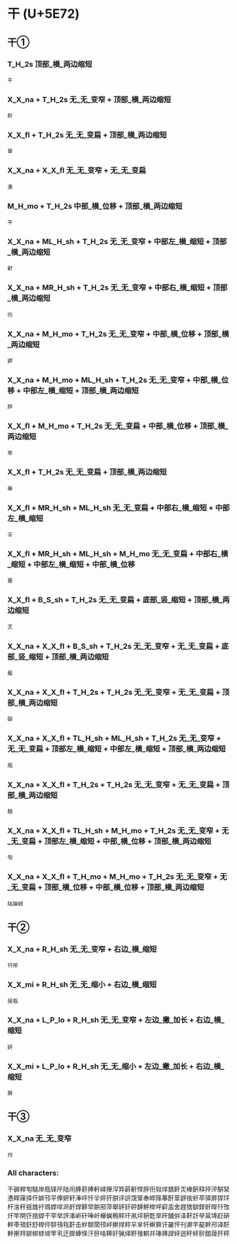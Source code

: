 # 干 (U+5E72) 

## 干①

### T_H_2s 顶部_横_两边缩短
`干`

### X_X_na + T_H_2s 无_无_变窄 + 顶部_横_两边缩短
`皯`

### X_X_fl + T_H_2s 无_无_变扁 + 顶部_横_两边缩短
`䓍`

### X_X_na + X_X_fl 无_无_变窄 + 无_无_变扁 
`慿`

### M_H_mo + T_H_2s 中部_横_位移 + 顶部_横_两边缩短
`平`

### X_X_na + ML_H_sh + T_H_2s 无_无_变窄 + 中部左_横_缩短  + 顶部_横_两边缩短
`鼾`

### X_X_na + MR_H_sh + T_H_2s 无_无_变窄 + 中部右_横_缩短  + 顶部_横_两边缩短
`衎`

### X_X_na + M_H_mo + T_H_2s 无_无_变窄 + 中部_横_位移  + 顶部_横_两边缩短
`䶄`

### X_X_na + M_H_mo + ML_H_sh + T_H_2s 无_无_变窄 + 中部_横_位移 + 中部左_横_缩短  + 顶部_横_两边缩短
`胓`

### X_X_fl + M_H_mo + T_H_2s 无_无_变扁 + 中部_横_位移  + 顶部_横_两边缩短
`苹`

### X_X_fl + T_H_2s 无_无_变扁 + 顶部_横_两边缩短
`舉`

### X_X_fl + MR_H_sh + ML_H_sh  无_无_变扁 + 中部右_横_缩短 + 中部左_横_缩短
`⺸`

### X_X_fl + MR_H_sh + ML_H_sh + M_H_mo 无_无_变扁 + 中部右_横_缩短 + 中部左_横_缩短 + 中部_横_位移
`噩`

### X_X_fl + B_S_sh + T_H_2s 无_无_变扁 + 底部_竖_缩短  + 顶部_横_两边缩短
`㶣`

### X_X_na + X_X_fl + B_S_sh + T_H_2s 无_无_变窄 + 无_无_变扁 + 底部_竖_缩短  + 顶部_横_两边缩短
`䶬`

### X_X_na + X_X_fl + T_H_2s + T_H_2s 无_无_变窄 + 无_无_变扁 + 顶部_横_两边缩短
`硸`

### X_X_na + X_X_fl + TL_H_sh + ML_H_sh + T_H_2s 无_无_变窄 + 无_无_变扁 + 顶部左_横_缩短 + 中部左_横_缩短  + 顶部_横_两边缩短
`甁`

### X_X_na + X_X_fl + T_H_2s + T_H_2s 无_无_变窄 + 无_无_变扁 + 顶部_横_两边缩短
`騇`

### X_X_na + X_X_fl + TL_H_sh + M_H_mo + T_H_2s 无_无_变窄 + 无_无_变扁 + 顶部左_横_缩短 + 中部_横_位移  + 顶部_横_两边缩短
`匉`

### X_X_na + X_X_fl + T_H_mo + M_H_mo + T_H_2s 无_无_变窄 + 无_无_变扁 + 顶部_横_位移 + 中部_横_位移  + 顶部_横_两边缩短
`陆攑蝆`

## 干②

### X_X_na + R_H_sh 无_无_变窄 + 右边_横_缩短
`幵郉`

### X_X_mi + R_H_sh 无_无_缩小 + 右边_横_缩短
`栞甁`

### X_X_na + L_P_lo + R_H_sh 无_无_变窄 + 左边_撇_加长 + 右边_横_缩短
`姸`

### X_X_mi + L_P_lo + R_H_sh 无_无_缩小 + 左边_撇_加长 + 右边_横_缩短
`簈`

## 干③

### X_X_na 无_无_变窄
`䢴`

### All characters:
干硸稈匉騇岸甁铎厈陆闬䏾䓸捧軒峄攑浫筓蓒鼾悍胓衎㪋垾鵨飦㶣棒銒释抨泙騈栞慿睅萚择仠婩邗平俸姸轩淎呯忓⺸㛁犴腁评詽覝筸奉皔箨菶酐䓍䶄倽虷苹驿屛猂玶杆涻秆揺䧾衦䳚娨哻涆皯焊簳䍑餠郉萍舉䍈豻砰䭰鮃榉哶䆭㿻舍趕猞䮗銲骭晘幵攼㶥竿閈㢨捨貋干罕举評溄㟁矸唪屽櫸蝋䳞鲆玕鼡坪豣亁旱旰舖倂泽靬訐癷䑕埲赶硏軯㪯頇釬舒桿伻駍鳱㼞姧击䖫駻閛顸岼擀捍秤羋芈㸩檊簈讦麉怦刊澣芉䶬幹䢴译馯龫搟䍬錌帲蝆堓䍐丮迀䏷蜯怿汗肝啥䩬奸猟绎䵟䧲輧幷琫㷯䛞蚲逬盰䖹䯎舘蔊扞枰
